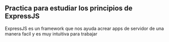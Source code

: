 ## Practica para estudiar los principios de ExpressJS

ExpressJS es un framework que nos ayuda  acrear apps de servidor de una manera facil y es muy intuitiva para trabajar